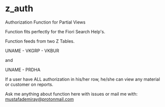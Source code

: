 # z_auth
Authorization Function for Partial Views

Function fits perfectly for the Fiori Search Help's.

Function feeds from two Z Tables.

UNAME - VKGRP - VKBUR

and

UNAME - PRDHA

If a user have ALL authorization in his/her row, he/she can view any material or customer on reports.

Ask me anything about function here with issues or mail me with: mustafademiray@protonmail.com
